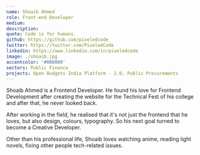 ```yaml
---
name: Shoaib Ahmed
role: Front-end Developer
medium:
description:
quote: Code is for humans.
github: https://github.com/pixeledcode
twitter: https://twitter.com/PixeledCode
linkedin: https://www.linkedin.com/in/pixeledcode
image: ./shoaib.jpg
accentcolor: '#008080'
sectors: Public Finance
projects: Open Budgets India Platform - 2.0, Public Procurements
---
```


Shoaib Ahmed is a Frontend Developer. He found his love for Frontend Development after creating the website for the Technical Fest of his college and after that, he never looked back. 

After working in the field, he realised that it's not just the frontend that he loves, but also design, colours, typography. So his next goal turned to become a Creative Developer.

Other than his professional life, Shoaib loves watching anime, reading light novels, fixing other people tech-related issues.
